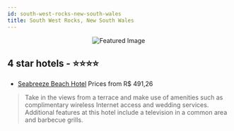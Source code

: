 ```yaml
---
id: south-west-rocks-new-south-wales
title: South West Rocks, New South Wales
---
```


<center><img src="https://i.travelapi.com/hotels/9000000/8340000/8333800/8333763/d8822e6c_z.jpg" alt="Featured Image" /></center>


##  4 star hotels - ⭐️⭐️⭐️⭐️

-    [Seabreeze Beach Hotel](https://us.hurb.com/hotels/south-west-rocks/seabreeze-beach-hotel-JNP-JP737959?cmp=18055) Prices from R$ 491,26
   > Take in the views from a terrace and make use of amenities such as complimentary wireless Internet access and wedding services. Additional features at this hotel include a television in a common area and barbecue grills.
